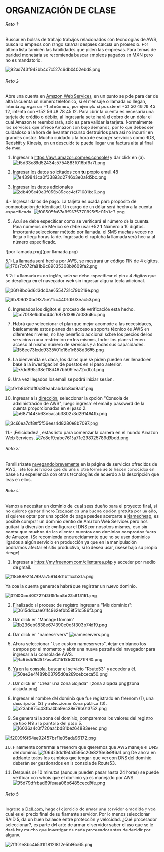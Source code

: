 # ORGANIZACIÓN DE CLASE


###### Reto 1: 
Buscar en bolsas de trabajo trabajos relacionados con tecnologías de AWS, busca 10 empleos con rango salarial después calcula un promedio. Por último lista también las habilidades que piden las empresas. Para temas de paridad monetaria se recomienda buscar empleos pagados en MXN pero no es mandatorio.

![92ad743f943bb4c7c527c6db0402ebd8.png](92ad743f943bb4c7c527c6db0402ebd8.png)


###### Reto 2:
Abre una cuenta en [Amazon Web Services](https://portal.aws.amazon.com/billing/signup#/start), en un punto se pide para dar de alta la cuenta un número telefónico, si el mensaje o llamada no llegan, intenta agregar un +1 al número, por ejemplo si pusiste el +52 56 48 78 45 12, intenta con +152 56 48 78 45 12. Para abrir la cuenta es necesaria una tarjeta de crédito o débito, al ingresarla se te hará el cobro de un dólar el cual Amazon te reembolsará, solo es para validar la tarjeta. Normalmente los servicios que ofrece Amazon son bajo demanda, por lo que debes ser cuidadoso a la hora de levantar recurso destruirlos para así no incurrir en grandes costos. 
Mucho cuidado a la hora de escoger servicios como RDS, Redshift y Kinesis, en un descuido te puede llegar una factura alta al final de mes.

1. Ingresar a https://aws.amazon.com/es/console/ y dar click en (a).
![d5d33c86d52434c5754883f016bf9a7f.png](d5d33c86d52434c5754883f016bf9a7f.png)

2. Ingresar los datos solicitados con **tu** propio email.48
![fe439843ca0f33893d2746b3e0a1d5bc.png](fe439843ca0f33893d2746b3e0a1d5bc.png)

3. Ingresar los datos adicionales
![2db495c49a3f055b35cec4cf71681be6.png](2db495c49a3f055b35cec4cf71681be6.png)

4.- Ingresar datos de pago. La tarjeta es usada para propósito de comprobación de identidad. Un cargo de un dólar será hecho a la cuenta especificada.
![f08505fe67e8f9675770895f5c01b3c3.png](f08505fe67e8f9675770895f5c01b3c3.png)

5. Aquí se debe especificar como se verificará el número de la cuenta. Para números de México se debe usar +52 **1** Número a 10 dígitos. Importante seleccionar método por llamada, el SMS muchas veces no llega o llega horas tarde. Ingresado el captcha la llamada será hecha al número especificado.


![por llamada.png](por llamada.png)




5.1: La llamada será hecha por AWS, se mostrará un código PIN de 4 dígitos.
![170a7c672fa81b9c89035308b9609fa2.png](170a7c672fa81b9c89035308b9609fa2.png)

5.2: La llamada es en inglés, solo se debe especificar el pin a 4 dígitos que se despliega en el navegador web sin ingresar alguna tecla adicional.

![06fe8bc6d6d3dc0ae0554731c79b219e.png](06fe8bc6d6d3dc0ae0554731c79b219e.png)


![6b709d20bd9375e21cc4401d503eac53.png](6b709d20bd9375e21cc4401d503eac53.png)


6. Ingresados los dígitos el proceso de verificación esta hecho.
![cc7018e1bdbd44cf687fd3967d08646c.png](cc7018e1bdbd44cf687fd3967d08646c.png)

7. Habrá que seleccionar el plan que mejor acomode a las necesidades, básicamente estos planes dan acceso a soporte técnico de AWS en diferentes niveles, no hay beneficio adicional sobre los precios de los servicios o una restricción en los mismos, todos los planes tienen acceso al mismo número de servicios y a todas sus capacidades.
![156ec73fcdc9335501e16e1c858d3695.png](156ec73fcdc9335501e16e1c858d3695.png)


8. La bienvenida es dada, los datos que se piden pueden ser llenado en base a la investigación de puestos en el paso anterior.
![e7dd895a38ef18d467b509fea72cd0cf.png](e7dd895a38ef18d467b509fea72cd0cf.png)

9. Una vez llegados los email se podrá iniciar sesión.

![cfe1b8b81dff0c8feaababdab8ad9adf.png](cfe1b8b81dff0c8feaababdab8ad9adf.png)

10. Ingresar a la [dirección](https://aws.amazon.com/es/console/), seleccionar la opción "Consola de administración de AWS", luego ingresar el email y password de la cuenta proporcionados en el paso 2.
 ![b6871443b63e5acab380273d291494fb.png](b6871443b63e5acab380273d291494fb.png)

![3c66ea7df80f5f56eea4d828068b7097.png](3c66ea7df80f5f56eea4d828068b7097.png)


11.- ¡Felicidades! , estás listo para comenzar la carrera en el mundo Amazon Web Services.
![7c8ef9eabe7615a71e298025789d9bdd.png](7c8ef9eabe7615a71e298025789d9bdd.png)


###### Reto 3:
Familiarízate [navegando brevemente](https://aws.amazon.com/es/products/) en la página de servicios ofrecidos de AWS, lista los servicios que de una u otra forma se te hacen conocidos en base a tu experiencia con otras tecnologías de acuerdo a la descripción que leas en ellos. 


###### Reto 4: 
Vamos a necesitar un dominio del cual seas dueño para el proyecto final, si no quieres gastar dinero [Freenom](https://www.freenom.com/es/index.html?lang=es) es una buena opción gratuita por un año, si quieres optar por una opción de paga puedes acercarte a [Namecheap](https://www.namecheap.com/), es posible comprar un dominio dentro de Amazon Web Services pero nos quitará la diversión de configurar el DNS por nosotros mismos, eso sin contar que muchos de los clientes cuentan con dominios comprados fuera de Amazon. (Se recomienda encarecidamente que no se usen dominios ligados a algún servicio en producción ya que en la manipulación podríamos afectar el sitio productivo, si lo desea usar, úsese bajo su propio riesgo).

1. Ingresar a https://my.freenom.com/clientarea.php y acceder por medio de gmail.

![f18b88e2f47997a759148d1bf1ccb31a.png](f18b88e2f47997a759148d1bf1ccb31a.png)

Ya con la cuenta generada habrá que registrar un nuevo dominio.

![37400ec400727d3f6b1ea8d23a618151.png](37400ec400727d3f6b1ea8d23a618151.png)



2. Finalizado el proceso de registro ingresar a "Mis dominios":
![0615ddcaae01f4962efbb59f51c586f0.png](0615ddcaae01f4962efbb59f51c586f0.png)

3. Dar click en "Manage Domain"
![1b236eb0838e674390c0d6f303b74d19.png](1b236eb0838e674390c0d6f303b74d19.png)

4. Dar click en "nameservers"
 ![nameservers.png](nameservers.png)
 
 5. Ahora seleccionar "Use custom nameservers", dejar en blanco los campos por el momento y abrir una nueva pestaña del navegador para ingresar a la consola de AWS.
 ![4a65db1b28f7eca0215185001871f440.png](4a65db1b28f7eca0215185001871f440.png)

6. Ya en la consola, buscar el servicio "Route53" y acceder a él.
![50ae2e4f489b03795d0a289cebceca50.png](50ae2e4f489b03795d0a289cebceca50.png)

7. Dar click en "Crear una zona alojada"
 ![zona alojada.png](zona alojada.png)
 
 8. Ingresar el nombre del dominio que fue registrado en freenom (1), una descripción (2) y seleccionar Zona pública (3).  
 ![b23ab975c43fba0ba9ec38e79b013752.png](b23ab975c43fba0ba9ec38e79b013752.png)

9. Se generará la zona del dominio, comparemos los valores del registro de tipo NS a la pantalla del paso 5. 
![16036a4c0f720aa4bd81be264883eeec.png](16036a4c0f720aa4bd81be264883eeec.png)

![f2009f6f64ae92457baf1e05ada96172.png](f2009f6f64ae92457baf1e05ada96172.png)




10. Finalmente confirmar a freenom que queremos que AWS maneje el DNS del dominio.
![f06433dc194a3595c20e82f6e3e9f6a1.png](f06433dc194a3595c20e82f6e3e9f6a1.png)
De ahora en adelante todos los cambios que tengan que ver con DNS del dominio deberán ser gestionados en la consola de Route53.

11. Después de 10 minutos (aunque pueden pasar hasta 24 horas) se puede verificar con whois que el dominio ya es manejado por AWS.
![95d79dfebad69feaaa06b6485cecd9fe.png](95d79dfebad69feaaa06b6485cecd9fe.png)



###### Reto 5:
Ingrese a [Dell.com](https://www.dell.com/en-us/work/shop/servers-storage-and-networking/poweredge-r740-rack-server/spd/poweredge-r740/pe_r740_12248a_vi_vp), haga el ejercicio de armar una servidor a medida y vea cual es el precio final de su flamante servidor.
Por lo menos seleccionar RAID 5, da un buen balance entre protección y velocidad. ¿Qué procesador seleccionar?, es parte del arte de armar el servidor saber el uso que se le dará hay mucho que investigar de cada procesador antes de decidir por alguno.

![7fff01e8bc4b531f18121812e5b86c65.png](7fff01e8bc4b531f18121812e5b86c65.png)


